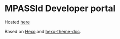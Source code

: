 # MPASSId Developer portal

Hosted [here](http://f-o-a-m.github.io/foam.developer/)

Based on [Hexo](https://hexo.io) and [hexo-theme-doc](https://github.com/zalando-incubator/hexo-theme-doc).   


